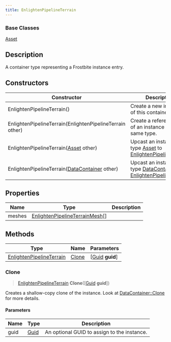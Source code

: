 ```yaml
---
title: EnlightenPipelineTerrain
---
```

### Base Classes

[Asset](Asset)

## Description

A container type representing a Frostbite instance entry.

## Constructors

| Constructor                                                                         | Description                                                                                                                             |
| ----------------------------------------------------------------------------------- | --------------------------------------------------------------------------------------------------------------------------------------- |
| EnlightenPipelineTerrain()                                                          | Create a new instance of this container type.                                                                                           |
| EnlightenPipelineTerrain(EnlightenPipelineTerrain other)                            | Create a reference copy of an instance of the same type.                                                                                |
| EnlightenPipelineTerrain([Asset](Asset) other)                                      | Upcast an instance of type [Asset](Asset) to [EnlightenPipelineTerrain](EnlightenPipelineTerrain).                                      |
| EnlightenPipelineTerrain([DataContainer](/vext/ref/shared/class/datacontainer) other) | Upcast an instance of type [DataContainer](/vext/ref/shared/class/datacontainer) to [EnlightenPipelineTerrain](EnlightenPipelineTerrain). |

## Properties

| Name   | Type                                                             | Description |
| ------ | ---------------------------------------------------------------- | ----------- |
| meshes | [EnlightenPipelineTerrainMesh](EnlightenPipelineTerrainMesh)\[\] |             |

## Methods

| Type                                                 | Name            | Parameters                                     |
| ---------------------------------------------------- | --------------- | ---------------------------------------------- |
| [EnlightenPipelineTerrain](EnlightenPipelineTerrain) | [Clone](#clone) | \[[Guid](/vext/ref/shared/class/guid) **guid**\] |

### Clone

> [EnlightenPipelineTerrain](EnlightenPipelineTerrain) **Clone**(\[[Guid](/vext/ref/shared/class/guid) **guid**\])

Creates a shallow-copy clone of the instance. Look at [DataContainer::Clone](/vext/ref/shared/class/datacontainer#clone) for more details.

#### Parameters

| Name | Type         | Description                                 |
| ---- | ------------ | ------------------------------------------- |
| guid | [Guid](Guid) | An optional GUID to assign to the instance. |
